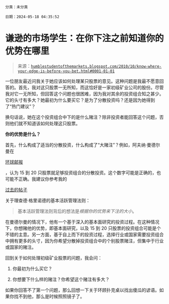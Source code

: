 ```

分类：未分类

日期：2024-05-18 04:35:52

```

# 谦逊的市场学生：在你下注之前知道你的优势在哪里

> 来源：[`humblestudentofthemarkets.blogspot.com/2010/10/know-where-your-edge-is-before-you-bet.html#0001-01-01`](https://humblestudentofthemarkets.blogspot.com/2010/10/know-where-your-edge-is-before-you-bet.html#0001-01-01)

一位朋友最近问我关于她应该如何处理某只股票的意见。这种问题是我最不愿意回答的。首先，我对这只股票一无所知，而这恰好是一家初级矿业公司的股份。尽管我对它一无所知，但回答这个问题也很困难，因为我对其余的投资组合知之甚少。它的头寸有多大？她最初为什么要买它？是为了分散投资吗？还是因为她得到了“热门建议”？

换句话说，她在这个投资组合中下的是什么赌注？除非投资者能回答这个问题，否则他们就不知道该如何处理这只股票。

**你的优势是什么？**

首先，什么构成了适当的分散投资，什么构成了“大赌注”？例如，阿夫纳·曼德尔曼在

[环球邮报](https://secure.globeadvisor.com/servlet/ArticleNews/story/gam/20100925/GIBUYSIDE0924ATL)

，认为 15 到 20 只股票就足够投资组合的分散投资。这个数字可能是正确的，也可能不正确。我建议你参考我的

[过去的帖子](http://humblestudentofthemarkets.blogspot.com/2008/02/examining-your-assumptions-fundamental.html)

关于理查德·格里诺德的基本活跃管理法则：

> 基本活跃管理法则背后的想法是*根据你的优势来下注的大小*。

在曼德尔曼的情况下，他有一个基于深入的基本面研究的投资过程。在这种情况下，你想赌他的优势，即基本面研究，以及 15 到 20 只股票的投资组合可能是个不错的主意。另一方面，基于自上而下的投资过程，选择行业或国家需要投资组合中拥有更多的头寸，因为你希望分散掉投资组合中的个别股票赌注，但集中于行业或国家的赌注。

回到关于如何处理初级矿业股票的问题，我会问：

1.  你最初为什么买它？

1.  你想要下什么样的赌注？你希望这个赌注有多大？

如果你回答不了第一个问题，那么回想一下关于环顾扑克桌以找出傻瓜的谚语。如果你找不到他，那么是时候照照镜子了。
